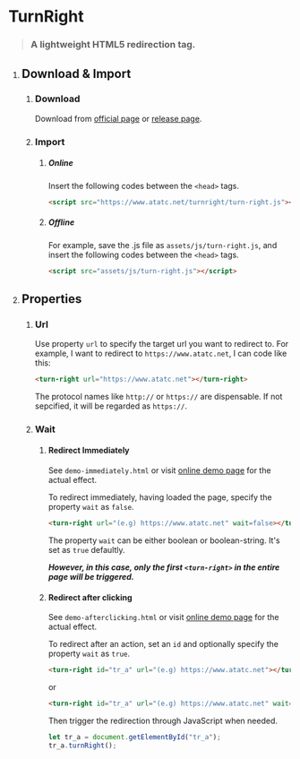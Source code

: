 # TurnRight

> ### A lightweight HTML5 redirection tag.

1. ## Download & Import

   1. ### Download

      Download from [official page](https://www.atatc.net/turnright/) or [release page](https://github.com/ATATC/TurnRight/releases/).

   2. ### Import

      1. ##### Online

         Insert the following codes between the `<head>` tags.

         ```html
         <script src="https://www.atatc.net/turnright/turn-right.js"></script>
         ```

      2. ##### Offline

         For example, save the .js file as `assets/js/turn-right.js`, and insert the following codes between the `<head>` tags.

         ```html
         <script src="assets/js/turn-right.js"></script>
         ```

2. ## Properties

   1. ### Url

      Use property `url` to specify the target url you want to redirect to.
      For example, I want to redirect to `https://www.atatc.net`, I can code like this:

      ```html
      <turn-right url="https://www.atatc.net"></turn-right>
      ```

      The protocol names like `http://` or `https://` are dispensable. If not sepcified, it will be regarded as `https://`.

   2. ### Wait

      1. #### Redirect Immediately

         See `demo-immediately.html` or visit [online demo page](https://www.atatc.net/turnright/demo-immediately.html) for the actual effect.

         To redirect immediately, having loaded the page, specify the property `wait` as `false`.

         ```html
         <turn-right url="(e.g) https://www.atatc.net" wait=false></turn-right>
         ```

         The property `wait` can be either boolean or boolean-string. It's set as `true` defaultly.

         ***However, in this case, only the first `<turn-right>` in the entire page will be triggered.***

      2. #### Redirect after clicking

         See `demo-afterclicking.html` or visit [online demo page](https://www.atatc.net/turnright/demo-afterclicking.html) for the actual effect.

         To redirect after an action, set an `id` and optionally specify the property `wait` as `true`.

         ```html
         <turn-right id="tr_a" url="(e.g) https://www.atatc.net"></turn-right>
         ```

         or

         ```html
         <turn-right id="tr_a" url="(e.g) https://www.atatc.net" wait=true></turn-right>
         ```

         Then trigger the redirection through JavaScript when needed.

         ```javascript
         let tr_a = document.getElementById("tr_a");
         tr_a.turnRight();
         ```

         

